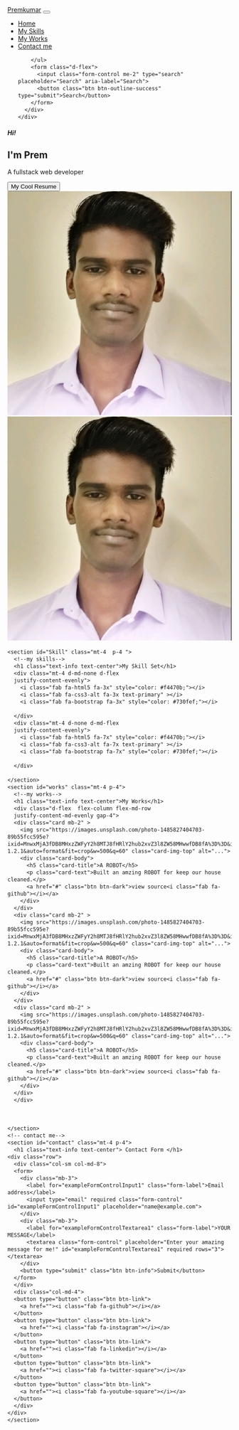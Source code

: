 <!DOCTYPE html>
<head>
<meta charset="utf-8">
<link href="style2.css" rel="sylesheet">
<link href="https://cdn.jsdelivr.net/npm/bootstrap@5.0.1/dist/css/bootstrap.min.css" rel="stylesheet" integrity="sha384-+0n0xVW2eSR5OomGNYDnhzAbDsOXxcvSN1TPprVMTNDbiYZCxYbOOl7+AMvyTG2x" crossorigin="anonymous">
<link rel="stylesheet" href="https://cdnjs.cloudflare.com/ajax/libs/font-awesome/5.15.3/css/all.min.css" integrity="sha512-iBBXm8fW90+nuLcSKlbmrPcLa0OT92xO1BIsZ+ywDWZCvqsWgccV3gFoRBv0z+8dLJgyAHIhR35VZc2oM/gI1w==" crossorigin="anonymous" referrerpolicy="no-referrer" />
</head>
<body>


  <!-- navbar-->


  <nav class="navbar sticky-top navbar-expand-lg navbar-dark
   bg-info">
    <div class="container-fluid">
      <a class="navbar-brand" href="#">Premkumar</a>
      <button class="navbar-toggler" type="button" data-bs-toggle="collapse" data-bs-target="#navbarSupportedContent" aria-controls="navbarSupportedContent" aria-expanded="false" aria-label="Toggle navigation">
        <span class="navbar-toggler-icon"></span>
      </button>
      <div class="collapse navbar-collapse" id="navbarSupportedContent">
        <ul class="navbar-nav me-auto mb-2 mb-lg-0">
          <li class="nav-item">
            <a class="nav-link active" aria-current="page" href="#hero">Home</a>
          </li>
          <li class="nav-item">
            <a class="nav-link" href="#Skill">My Skills</a>
          </li>
          <li class="nav-item">
            <a class="nav-link" href="#works">My Works</a>
          </li>
          <li class="nav-item">
            <a class="nav-link" href="#contact">Contact me</a>
          </li>
         
        </ul>
        <form class="d-flex">
          <input class="form-control me-2" type="search" placeholder="Search" aria-label="Search">
          <button class="btn btn-outline-success" type="submit">Search</button>
        </form>
      </div>
    </div>
  </nav>  
  
  <main class="container mt-3">
    <section id="hero" class="d-flex justify-content-sm-center
    justify-content-md-evenly
    align-items-center flex-column-reverse gap-3 flex-md-row">
      <!-- hero-->
      <div class="d-flex justify-content-sm-center
      align-items-center flex-column 
      justify-content-md-start align-items-md-start">
        <h5> Hi!</h5>
        <h1>I'm Prem</h1>
        <p>A fullstack web developer</p>
        <button class="btn btn-info"> My Cool Resume</button>
      </div>
      <div class="d-md-none w-50 h-50">
        <img src="prem-photo.jpg" alt="prem" class="w-100 h-100 rounded-circle">
      </div>
      <div class="d-none d-md-block w-25 h-25">
        <img src="prem-photo.jpg" alt="prem" class="w-100 h-100 rounded-circle">
      </div>
    </section>
    
    <section id="Skill" class="mt-4  p-4 ">
      <!--my skills-->
      <h1 class="text-info text-center">My Skill Set</h1>
      <div class="mt-4 d-md-none d-flex 
      justify-content-evenly">
        <i class="fab fa-html5 fa-3x" style="color: #f4470b;"></i>
        <i class="fab fa-css3-alt fa-3x text-primary" ></i>
        <i class="fab fa-bootstrap fa-3x" style="color: #730fef;"></i>

      </div>
      <div class="mt-4 d-none d-md-flex 
      justify-content-evenly">
        <i class="fab fa-html5 fa-7x" style="color: #f4470b;"></i>
        <i class="fab fa-css3-alt fa-7x text-primary" ></i>
        <i class="fab fa-bootstrap fa-7x" style="color: #730fef;"></i>

      </div>

    </section>
    <section id="works" class="mt-4 p-4">
      <!--my works-->
      <h1 class="text-info text-center">My Works</h1>
      <div class="d-flex  flex-column flex-md-row
      justify-content-md-evenly gap-4">
      <div class="card mb-2" >
        <img src="https://images.unsplash.com/photo-1485827404703-89b55fcc595e?ixid=MnwxMjA3fDB8MHxzZWFyY2h8MTJ8fHRlY2hub2xvZ3l8ZW58MHwwfDB8fA%3D%3D&ixlib=rb-1.2.1&auto=format&fit=crop&w=500&q=60" class="card-img-top" alt="...">
        <div class="card-body">
          <h5 class="card-title">A ROBOT</h5>
          <p class="card-text">Built an amzing ROBOT for keep our house cleaned.</p>
          <a href="#" class="btn btn-dark">view source<i class="fab fa-github"></i></a>
        </div>
      </div>
      <div class="card mb-2" >
        <img src="https://images.unsplash.com/photo-1485827404703-89b55fcc595e?ixid=MnwxMjA3fDB8MHxzZWFyY2h8MTJ8fHRlY2hub2xvZ3l8ZW58MHwwfDB8fA%3D%3D&ixlib=rb-1.2.1&auto=format&fit=crop&w=500&q=60" class="card-img-top" alt="...">
        <div class="card-body">
          <h5 class="card-title">A ROBOT</h5>
          <p class="card-text">Built an amzing ROBOT for keep our house cleaned.</p>
          <a href="#" class="btn btn-dark">view source<i class="fab fa-github"></i></a>
        </div>
      </div>
      <div class="card mb-2" >
        <img src="https://images.unsplash.com/photo-1485827404703-89b55fcc595e?ixid=MnwxMjA3fDB8MHxzZWFyY2h8MTJ8fHRlY2hub2xvZ3l8ZW58MHwwfDB8fA%3D%3D&ixlib=rb-1.2.1&auto=format&fit=crop&w=500&q=60" class="card-img-top" alt="...">
        <div class="card-body">
          <h5 class="card-title">A ROBOT</h5>
          <p class="card-text">Built an amzing ROBOT for keep our house cleaned.</p>
          <a href="#" class="btn btn-dark">view source<i class="fab fa-github"></i></a>
        </div>
      </div>
      </div>



    </section>
    <!-- contact me-->
    <section id="contact" class="mt-4 p-4">
      <h1 class="text-info text-center"> Contact Form </h1>
    <div class="row">
      <div class="col-sm col-md-8">
      <form>
        <div class="mb-3">
          <label for="exampleFormControlInput1" class="form-label">Email address</label>
          <input type="email" required class="form-control" id="exampleFormControlInput1" placeholder="name@example.com">
        </div>
        <div class="mb-3">
          <label for="exampleFormControlTextarea1" class="form-label">YOUR MESSAGE</label>
          <textarea class="form-control" placeholder="Enter your amazing message for me!" id="exampleFormControlTextarea1" required rows="3"></textarea>
        </div>
        <button type="submit" class="btn btn-info">Submit</button>
      </form>
      </div>
      <div class="col-md-4">
      <button type="button" class="btn btn-link">
        <a href=""><i class="fab fa-github"></i></a>
      </button>
      <button type="button" class="btn btn-link">
        <a href=""><i class="fab fa-instagram"></i></a>
      </button>
      <button type="button" class="btn btn-link">
        <a href=""><i class="fab fa-linkedin"></i></a>
      </button>
      <button type="button" class="btn btn-link">
        <a href=""><i class="fab fa-twitter-square"></i></a>
      </button>
      <button type="button" class="btn btn-link">
        <a href=""><i class="fab fa-youtube-square"></i></a>
      </button>
      </div>
    </div>    
    </section>
  </main>
  
  <script src="https://cdn.jsdelivr.net/npm/bootstrap@5.0.1/dist/js/bootstrap.bundle.min.js" integrity="sha384-gtEjrD/SeCtmISkJkNUaaKMoLD0//ElJ19smozuHV6z3Iehds+3Ulb9Bn9Plx0x4" crossorigin="anonymous"></script>
</body>
